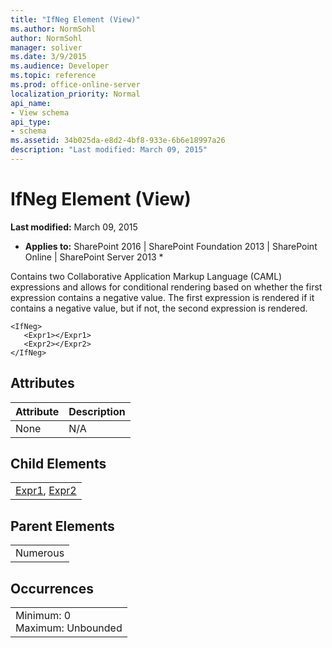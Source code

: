 ```yaml
---
title: "IfNeg Element (View)"
ms.author: NormSohl
author: NormSohl
manager: soliver
ms.date: 3/9/2015
ms.audience: Developer
ms.topic: reference
ms.prod: office-online-server
localization_priority: Normal
api_name:
- View schema
api_type:
- schema
ms.assetid: 34b025da-e8d2-4bf8-933e-6b6e18997a26
description: "Last modified: March 09, 2015"
---
```


# IfNeg Element (View)

 **Last modified:** March 09, 2015 
  
 * **Applies to:** SharePoint 2016 | SharePoint Foundation 2013 | SharePoint Online | SharePoint Server 2013 * 
  
Contains two Collaborative Application Markup Language (CAML) expressions and allows for conditional rendering based on whether the first expression contains a negative value. The first expression is rendered if it contains a negative value, but if not, the second expression is rendered.
  
```
<IfNeg>
   <Expr1></Expr1>
   <Expr2></Expr2>   
</IfNeg>
```

## Attributes

|**Attribute**|**Description**|
|:-----|:-----|
|None  <br/> |N/A  <br/> |
   
## Child Elements

||
|:-----|
|[Expr1](expr1-element-view.md), [Expr2](expr2-element-view.md)|
   
## Parent Elements

||
|:-----|
|Numerous |
   
## Occurrences

||
|:-----|
|Minimum: 0  <br/> Maximum: Unbounded  <br/> |
   

